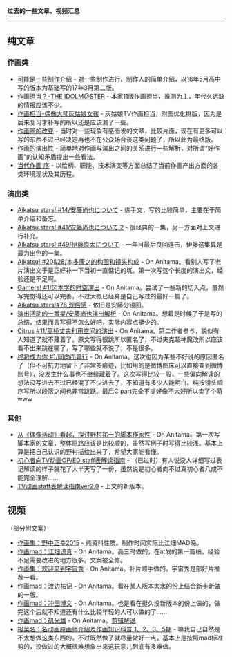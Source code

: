 
**过去的一些文章、视频汇总**

----

## 纯文章

### 作画类

- [可能是一些制作介绍](https://bgm.tv/blog/273015) - 对一些制作进行、制作人的简单介绍，以16年5月高中写的版本为基础写的17年3月第二版。
- [作画担当？-THE IDOLM@STER](https://bgm.tv/blog/273188) - 本家11版作画担当，推测为主，年代久远缺的情报应该不少。
- [作画担当-偶像大师灰姑娘女孩](https://bgm.tv/blog/273273) - 灰姑娘TV作画担当，附图优化排版，因为是后来复习才补写的所以还是应该漏了一些。
- [作画圈的改变](/post/2017-06-13-%E4%BD%9C%E7%94%BB%E5%9C%88%E7%9A%84%E6%94%B9%E5%8F%98/) - 当时对一些现象有感而发的文章，比较片面，现在有更多可以写的东西不过已经决定再也不在公众场合谈这类问题了，所以此为最终版。
- [作画的演出性](/post/2017-10-08-%E4%BD%9C%E7%94%BB%E7%9A%84%E6%BC%94%E5%87%BA%E6%80%A7/) - 简单地对作画与演出之间的关系进行一些解析，对所谓“好作画”的认知矛盾提出一些看法。
- [当代作画 序](/post/2020-03-09-%E5%BD%93%E4%BB%A3%E4%BD%9C%E7%94%BB%E5%BA%8F_%E4%B8%8A/) - 以绘柄、职能、技术演变等方面总结了当前作画产出方面的各类环境现状及其历程。

### 演出类

- [Aikatsu stars! #14/安藤尚也について](http://weibo.com/ttarticle/p/show?id=2309404012001721461656&mod=zwenzhang) - 练手文，写的比较简单，主要在于简单介绍和备忘。
- [Aikatsu stars! #41/安藤尚也について 2](http://weibo.com/ttarticle/p/show?id=2309404069934731808504&mod=zwenzhang) - 很经典的一集，另一方面对上文进行补充。
- [Aikatsu stars! #49/伊藤良太について](http://weibo.com/ttarticle/p/show?id=2309404088903781988610) - 一年目最后良回连击，伊藤这集算是最为出色的一集。
- [Aikatsu! #20&28/本多康之的构图和镜头构成](http://www.anitama.cn/article/8df485c71f9c48f5) - On Anitama。看别人写了老片演出文于是正好补一下当初一直惦记的坑。第一次写这个长度的演出文，经验还是不足啊。
- [Gamers! #1/冈本学的时空演出](http://www.anitama.cn/article/d4961da210c93013) - On Anitama。尝试了一些新的切入点，虽然写完觉得还可以完善，不过大概已经算是自己写过的最好一篇了。
- [Aikatsu stars!#78 观后感](/post/2017-10-20-aikatsu-stars-#78-%E8%A7%82%E5%90%8E%E6%84%9F/) - 依旧是安藤分镜回。
- [演出活动的一番星/安藤尚也演出解析](http://www.anitama.cn/series/292) - On Anitama。想着是时候了于是写的总结，结果而言写得不怎么好吧，实际内容点挺少的。
- [Citrus #11/高桥丈夫利用空间的演出](http://www.anitama.cn/article/8b90d4e33303d452) - On Anitama。第二作者参与，貌似有人知道了就不藏着了。原文写得很跳所以匿名了，不过夹克超神魔改所以应该看不出来跳在哪了，写了哪些就不说了，不是很多。
- [终将成为你 #1/同向而异行](http://www.anitama.cn/article/ecfc44a41f09735e) - On Anitama。这次也因为某些不好说的原因匿名了（但不可抗力地留下了非常多痕迹，比如用的是微博图床可以直接查到微博账号），没发生什么事也不继续藏着了。这次写得比较一般，一些偏向解读的想法没写进去不过已经混了不少进去了，不知道有多少人能明白。纯按镜头顺序写所以段落之间也非常跳跃。最后C part完全不提好像不大好所以卖了个萌www

### 其他

- [从《偶像活动》看起，探讨野村祐一的脚本作家性](http://www.anitama.cn/article/2db847f92719dd01) - On Anitama。第一次写脚本家的文章，整体思路应该是比较顺的，虽然写例子时写得比较浅。基本上算是把自己认识的野村描绘出来了，希望大家能看懂。
- [初心者向TV动画OP/ED staff表解读指南](/post/2018-07-24-%E5%88%9D%E5%BF%83%E8%80%85%E5%90%91tv%E5%8A%A8%E7%94%BBopedstaff%E8%A1%A8%E8%A7%A3%E8%AF%BB%E6%8C%87%E5%8D%97/) - （已过时）有人说没人详细写过表记解读的样子就花了大半天写了一份，虽然说是初心者向不过真初心者八成不能完全理解……
- [TV动画staff表解读指南ver2.0](/post/2019-09-15-tv%E5%8A%A8%E7%94%BBstaff%E8%A1%A8%E8%A7%A3%E8%AF%BB%E6%8C%87%E5%8D%97ver2.0/) - 上文的新版本。

## 视频

（部分附文案）

- [作画集：野中正幸2015](http://www.bilibili.com/video/av3718663) - 纯资料性质。制作时间实际比江畑MAD晚。
- [作画mad：江畑谅真](http://www.anitama.cn/article/7f2fa384cdb28abe) - On Anitama。高三时做的，在at发的第一篇稿，经验不足需要改进的地方很多。文案被全修。
- [作画集：欢迎来到宇宙秀](http://www.anitama.cn/article/cdf8a40664b7efcb) - On Anitama。补片顺手做的，宇宙秀是部好片推荐一看。
- [作画mad：渡边祐记](http://www.anitama.cn/article/67db75097a212971) - On Anitama。看在某人版本太水的份上结合新卡新做的一版。
- [作画mad：冲田博文](http://www.anitama.cn/article/1a7753e8883f2ad6) - On Anitama。也是看在挺久没新版本的份上做的，做完这个后就不知道还有什么比较年轻的人可以做的了……
- [作画mad：矶光雄](http://www.anitama.cn/article/93dd20e9385b182e) - On Anitama。[剪辑解说](/post/2018-09-19-isomad%E5%89%AA%E8%BE%91%E8%A7%A3%E8%AF%B4/)
- [报菜名：名动画原画师介绍及作画知识科普 1、2、3、5期](https://www.bilibili.com/video/BV1HA411h76e/) - 嘛我自己自然是不太想做这类东西的，不过既然做了就尽量做好一点，基本上是按照mad标准剪的，没做过的大概很难想象出来这玩意儿到底有多难做。
